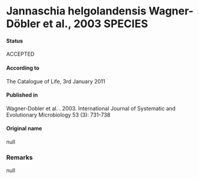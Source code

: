 # Jannaschia helgolandensis Wagner-Döbler et al., 2003 SPECIES

#### Status
ACCEPTED

#### According to
The Catalogue of Life, 3rd January 2011

#### Published in
Wagner-Dobler et al. . 2003. International Journal of Systematic and Evolutionary Microbiology 53 (3): 731-738

#### Original name
null

### Remarks
null
